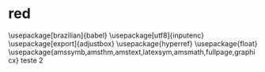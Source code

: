 # red
\usepackage[brazilian]{babel}
\usepackage[utf8]{inputenc}
\usepackage[export]{adjustbox}
\usepackage{hyperref}
\usepackage{float}
\usepackage{amssymb,amsthm,amstext,latexsym,amsmath,fullpage,graphicx}
teste 2
 
